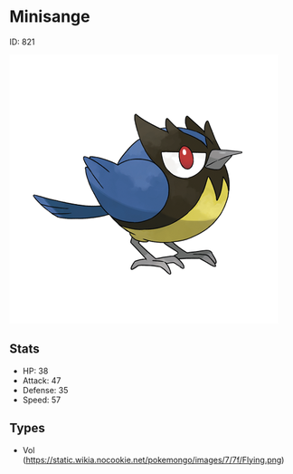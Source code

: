 # Minisange


ID: 821

![](https://raw.githubusercontent.com/PokeAPI/sprites/master/sprites/pokemon/other/official-artwork/821.png "Minisange")

## Stats


 - HP: 38
 - Attack: 47
 - Defense: 35
 - Speed: 57

## Types


 - Vol (https://static.wikia.nocookie.net/pokemongo/images/7/7f/Flying.png)
